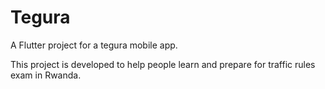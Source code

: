 # Tegura

A Flutter project for a tegura mobile app.

This project is developed to help people learn and prepare for traffic rules exam in Rwanda.
